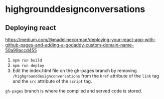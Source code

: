 # highgrounddesignconversations

## Deploying react

https://medium.com/@madelinecorman/deploying-your-react-app-with-github-pages-and-adding-a-godaddy-custom-domain-name-50a99accd455

1. `npm run build`
2. `npm run deploy`
3. Edit the index.html file on the gh-pages branch by removing `/highgrounddesignconversations` from the `href` attribute of the `link` tag and the `src` attribute of the `script` tag.

`gh-pages` branch is where the compiled and served code is stored.